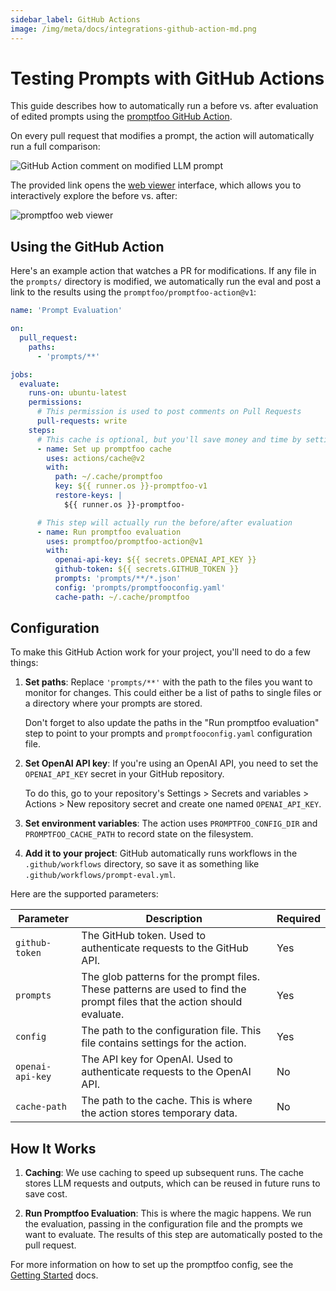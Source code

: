 ```yaml
---
sidebar_label: GitHub Actions
image: /img/meta/docs/integrations-github-action-md.png
---
```


# Testing Prompts with GitHub Actions

This guide describes how to automatically run a before vs. after evaluation of edited prompts using the [promptfoo GitHub Action](https://github.com/promptfoo/promptfoo-action/).

On every pull request that modifies a prompt, the action will automatically run a full comparison:

![GitHub Action comment on modified LLM prompt](/img/docs/github-action-comment.png)

The provided link opens the [web viewer](/docs/usage/web-ui) interface, which allows you to interactively explore the before vs. after:

![promptfoo web viewer](https://user-images.githubusercontent.com/310310/244891219-2b79e8f8-9b79-49e7-bffb-24cba18352f2.png)

## Using the GitHub Action

Here's an example action that watches a PR for modifications. If any file in the `prompts/` directory is modified, we automatically run the eval and post a link to the results using the `promptfoo/promptfoo-action@v1`:

```yml
name: 'Prompt Evaluation'

on:
  pull_request:
    paths:
      - 'prompts/**'

jobs:
  evaluate:
    runs-on: ubuntu-latest
    permissions:
      # This permission is used to post comments on Pull Requests
      pull-requests: write
    steps:
      # This cache is optional, but you'll save money and time by setting it up!
      - name: Set up promptfoo cache
        uses: actions/cache@v2
        with:
          path: ~/.cache/promptfoo
          key: ${{ runner.os }}-promptfoo-v1
          restore-keys: |
            ${{ runner.os }}-promptfoo-

      # This step will actually run the before/after evaluation
      - name: Run promptfoo evaluation
        uses: promptfoo/promptfoo-action@v1
        with:
          openai-api-key: ${{ secrets.OPENAI_API_KEY }}
          github-token: ${{ secrets.GITHUB_TOKEN }}
          prompts: 'prompts/**/*.json'
          config: 'prompts/promptfooconfig.yaml'
          cache-path: ~/.cache/promptfoo
```

## Configuration

To make this GitHub Action work for your project, you'll need to do a few things:

1. **Set paths**: Replace `'prompts/**'` with the path to the files you want to monitor for changes. This could either be a list of paths to single files or a directory where your prompts are stored.

   Don't forget to also update the paths in the "Run promptfoo evaluation" step to point to your prompts and `promptfooconfig.yaml` configuration file.

2. **Set OpenAI API key**: If you're using an OpenAI API, you need to set the `OPENAI_API_KEY` secret in your GitHub repository.

   To do this, go to your repository's Settings > Secrets and variables > Actions > New repository secret and create one named `OPENAI_API_KEY`.

3. **Set environment variables**: The action uses `PROMPTFOO_CONFIG_DIR` and `PROMPTFOO_CACHE_PATH` to record state on the filesystem.

4. **Add it to your project**: GitHub automatically runs workflows in the `.github/workflows` directory, so save it as something like `.github/workflows/prompt-eval.yml`.

Here are the supported parameters:

| Parameter        | Description                                                                                                               | Required |
| ---------------- | ------------------------------------------------------------------------------------------------------------------------- | -------- |
| `github-token`   | The GitHub token. Used to authenticate requests to the GitHub API.                                                        | Yes      |
| `prompts`        | The glob patterns for the prompt files. These patterns are used to find the prompt files that the action should evaluate. | Yes      |
| `config`         | The path to the configuration file. This file contains settings for the action.                                           | Yes      |
| `openai-api-key` | The API key for OpenAI. Used to authenticate requests to the OpenAI API.                                                  | No       |
| `cache-path`     | The path to the cache. This is where the action stores temporary data.                                                    | No       |

## How It Works

1. **Caching**: We use caching to speed up subsequent runs. The cache stores LLM requests and outputs, which can be reused in future runs to save cost.

2. **Run Promptfoo Evaluation**: This is where the magic happens. We run the evaluation, passing in the configuration file and the prompts we want to evaluate. The results of this step are automatically posted to the pull request.

For more information on how to set up the promptfoo config, see the [Getting Started](/docs/getting-started) docs.
